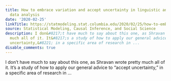 ```yaml
---
title: How to embrace variation and accept uncertainty in linguistic and psycholinguistic
  data analysis
date: '2020-02-25'
linkTitle: https://statmodeling.stat.columbia.edu/2020/02/25/how-to-embrace-variation-and-accept-uncertainty-in-linguistic-and-psycholinguistic-data-analysis/
source: Statistical Modeling, Causal Inference, and Social Science
description: I don&#8217;t have much to say about this one, as Shravan wrote pretty
  much all of it. It&#8217;s a study of how to apply our general advice to &#8220;accept
  uncertainty,&#8221; in a specific area of research in ...
disable_comments: true
---
```

I don&#8217;t have much to say about this one, as Shravan wrote pretty much all of it. It&#8217;s a study of how to apply our general advice to &#8220;accept uncertainty,&#8221; in a specific area of research in ...